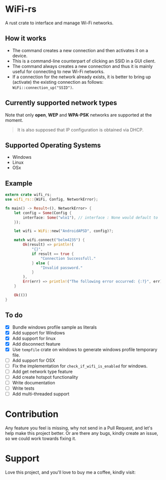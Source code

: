 # WiFi-rs

A rust crate to interface and manage Wi-Fi networks.

## How it works

- The command creates a new connection and then activates it on a device.
- This is a command-line counterpart of clicking an SSID in a GUI client.
- The command always creates a new connection and thus it is mainly useful for connecting to new Wi-Fi networks.
- If a connection for the network already exists, it is better to bring up (activate) the existing connection as follows: `WiFi::connection_up("SSID")`.

## Currently supported network types

Note that only **open**, **WEP** and **WPA-PSK** networks are supported at the moment.

> It is also supposed that IP configuration is obtained via DHCP.

## Supported Operating Systems

- Windows
- Linux
- OSx

## Example

```RUST
extern crate wifi_rs;
use wifi_rs::{WiFi, Config, NetworkError};

fn main() -> Result<(), NetworkError> {
    let config = Some(Config {
        interface: Some("wlo1"), // interface : None would default to `wlan0`.
    });

    let wifi = WiFi::new("AndroidAPSD", config)?;

    match wifi.connect("belm4235") {
        Ok(result) => println!(
            "{}",
            if result == true {
                "Connection Successfull."
            } else {
                "Invalid password."
            }
        ),
        Err(err) => println!("The following error occurred: {:?}", err),
    }

    Ok(())
}
```

## To do

- [x] Bundle windows profile sample as literals
- [x] Add support for Windows
- [x] Add support for linux
- [x] Add disconnect feature
- [x] Use `tempfile` crate on windows to generate windows profile temporary file.
- [ ] Add support for OSX
- [ ] Fix the implementation for `check_if_wifi_is_enabled` for windows.
- [ ] Add get network type feature
- [ ] Add create hotspot functionality
- [ ] Write documentation
- [ ] Write tests
- [ ] Add multi-threaded support

# Contribution

Any feature you feel is missing, why not send in a Pull Request, and let's help make this project better. Or are there any bugs, kindly create an issue, so we could work towards fixing it.

# Support

Love this project, and you'll love to buy me a coffee, kindly visit:
